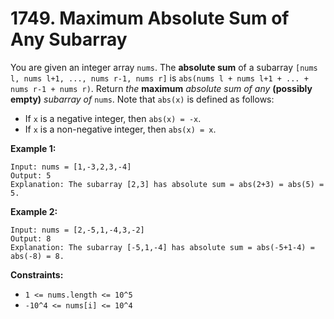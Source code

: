 # 1749. Maximum Absolute Sum of Any Subarray
You are given an integer array `nums`. The **absolute sum** of a subarray `[nums l, nums l+1, ..., nums r-1, nums r]` is `abs(nums l + nums l+1 + ... + nums r-1 + nums r)`. Return *the* **maximum** *absolute sum of any* **(possibly empty)** *subarray of* `nums`. Note that `abs(x)` is defined as follows:  
- If `x` is a negative integer, then `abs(x) = -x`.  
- If `x` is a non-negative integer, then `abs(x) = x`.  


**Example 1:**
```
Input: nums = [1,-3,2,3,-4]
Output: 5
Explanation: The subarray [2,3] has absolute sum = abs(2+3) = abs(5) = 5.
```

**Example 2:**
```
Input: nums = [2,-5,1,-4,3,-2]
Output: 8
Explanation: The subarray [-5,1,-4] has absolute sum = abs(-5+1-4) = abs(-8) = 8.
```

**Constraints:**
- `1 <= nums.length <= 10^5`
- `-10^4 <= nums[i] <= 10^4`
